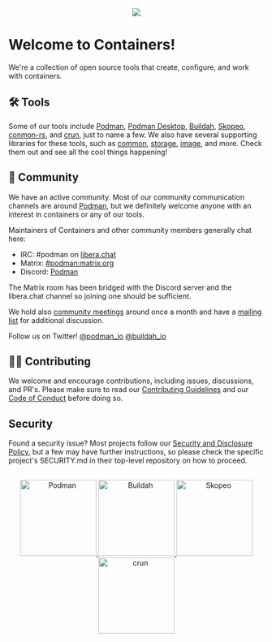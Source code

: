 <a href="Containers"><p align="center">
<img src="https://github.com/containers/common/blob/main/logos/containers-full-horiz.png"/>
</p></a>

# Welcome to Containers! 
We're a collection of open source tools that create, configure, and work with containers.

## 🛠️ Tools
Some of our tools include [Podman](https://github.com/containers/podman), [Podman Desktop](https://github.com/containers/podman-desktop), [Buildah](https://github.com/containers/buildah), [Skopeo](https://github.com/containers/skopeo), [conmon-rs](https://github.com/containers/conmon-rs), and [crun](https://github.com/containers/crun), just to name a few. We also have several supporting libraries for these tools, such as [common](https://github.com/containers/common), [storage](https://github.com/containers/storage), [image](https://github.com/containers/image), and more. Check them out and see all the cool things happening!

## 🤝 Community
We have an active community. Most of our community communication channels are around [Podman](https://github.com/containers/podman), but we definitely welcome anyone with an interest in containers or any of our tools.

Maintainers of Containers and other community members generally chat here:
- IRC: #podman on [libera.chat](https://libera.chat/)
- Matrix: [#podman:matrix.org](https://matrix.to/#/#podman:fedoraproject.org)
- Discord: [Podman](https://discord.com/invite/x5GzFF6QH4)

The Matrix room has been bridged with the Discord server and the libera.chat channel so joining one should be sufficient.

We hold also [community meetings](https://podman.io/community/#community-meetings) around once a month and have a [mailing list](https://podman.io/community/#mailing-list) for additional discussion.

Follow us on Twitter! [@podman_io](https://twitter.com/podman_io) [@buildah_io](https://twitter.com/buildah_io)

## 👩‍💻 Contributing
We welcome and encourage contributions, including issues, discussions, and PR's. Please make sure to read our [Contributing Guidelines](https://github.com/containers/common/blob/main/CONTRIBUTING.md) and our [Code of Conduct](https://github.com/containers/common/blob/main/CODE-OF-CONDUCT.md) before doing so.

## Security
Found a security issue? Most projects follow our [Security and Disclosure Policy](https://github.com/containers/common/blob/main/SECURITY.md), but a few may have further instructions, so please check the specific project's SECURITY.md in their top-level repository on how to proceed.

##
<p align="center">
   <a href="https://github.com/containers/podman">
    <img src="https://github.com/containers/common/blob/main/logos/podman-logo-full-vert.png" alt="Podman" width="150px"/>
  </a>
  <a href="https://github.com/containers/buildah">
    <img src="https://github.com/containers/common/blob/main/logos/buildah-logo-full-vert.png" alt="Buildah" width="150px"/>
  </a>
  <a href="https://github.com/containers/skopeo">
    <img src="https://github.com/containers/common/blob/main/logos/skopeo-logo-full-vert.png" alt="Skopeo" width="150px"/>
  </a>
  <a href="https://github.com/containers/crun">
    <img src="https://github.com/containers/common/blob/main/logos/crun-logo-full-vert.png" alt="crun" width="150px"/>
  </a>
</p>
